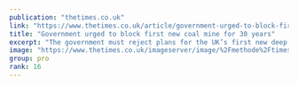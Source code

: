 ```yaml
---
publication: "thetimes.co.uk"
link: "https://www.thetimes.co.uk/article/government-urged-to-block-first-new-coal-mine-for-30-years-5s906r6d2"
title: "Government urged to block first new coal mine for 30 years"
excerpt: "The government must reject plans for the UK’s first new deep coal mine since the 1980s, environmental groups have said after a pivotal decision on the project"
image: "https://www.thetimes.co.uk/imageserver/image/%2Fmethode%2Ftimes%2Fprod%2Fweb%2Fbin%2Fc0a52fac-5c36-11ed-9b1f-f7c251e9dfdc.jpg?crop=2939%2C1653%2C842%2C263&resize=1200"
group: pro
rank: 16
---
```

